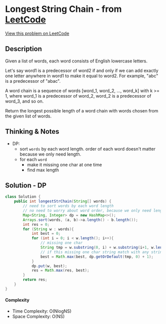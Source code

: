 # Longest String Chain - from [LeetCode](https://leetcode.com)
[View this problem on LeetCode](https://leetcode.com/problems/longest-string-chain/)

## Description
Given a list of words, each word consists of English lowercase letters.

Let's say word1 is a predecessor of word2 if and only if we can add exactly one letter anywhere in word1 to make it equal to word2.  For example, "abc" is a predecessor of "abac".

A word chain is a sequence of words [word_1, word_2, ..., word_k] with k >= 1, where word_1 is a predecessor of word_2, word_2 is a predecessor of word_3, and so on.

Return the longest possible length of a word chain with words chosen from the given list of words.

## Thinking & Notes
* DP:
  - sort `words` by each word length. order of each word doesn't matter because we only need length.
  - for each `word`
    - make it missing one char at one time
    - find max length

## Solution - DP
```java
class Solution {
    public int longestStrChain(String[] words) {
        // need to sort words by each word length
        // no need to worry about word order, because we only need length
        Map<String, Integer> dp = new HashMap<>();
        Arrays.sort(words, (a, b)->a.length() - b.length());
        int res = 0;
        for (String w : words){
            int best = 0;
            for (int i = 0; i < w.length(); i++){
                // missing one char 
                String tmp = w.substring(0, i) + w.substring(i+1, w.length());
                // if this missing one char string match with any string before
                best = Math.max(best, dp.getOrDefault(tmp, 0) + 1);
            }
            dp.put(w, best);
            res = Math.max(res, best);
        }
        return res;
    }
}
```
#### Complexity
* Time Complexity: O(NlogNS)
* Space Complexity: O(NS)
